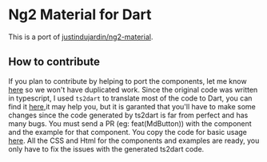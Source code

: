 # Ng2 Material for Dart

This is a port of [justindujardin/ng2-material](https://github.com/justindujardin/ng2-material).

## How to contribute

If you plan to contribute by helping to port the components, let me know [here](https://github.com/adaojunior/md/issues/new) so we won't have duplicated work.
Since the original code was written in typescript, I used `ts2dart` to translate most of the code to Dart, you can find it [here](https://github.com/adaojunior/md/releases/tag/ts2dart),it may help you, but it is garanted that you'll have to make some changes since the code generated by ts2dart is far from perfect and has many bugs.
You must send a PR (eg: feat(MdButton)) with the component and the example for that component. You copy the code for basic usage [here](https://github.com/adaojunior/md/releases/tag/ts2dart).
All the CSS and Html for the components and examples are ready, you only have to fix the issues with the generated ts2dart code.
